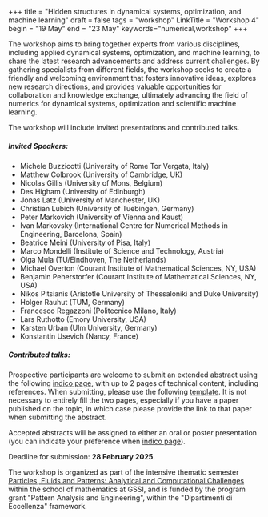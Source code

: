 +++
title = "Hidden structures in dynamical systems, optimization, and machine learning"
draft = false
tags = "workshop"
LinkTitle = "Workshop 4"
begin = "19 May"
end = "23 May"
keywords="numerical,workshop"
+++


The workshop aims to bring together experts from various disciplines, including applied dynamical systems, optimization, and machine learning, to share the latest research advancements and address current challenges. By gathering specialists from different fields, the workshop seeks to create a friendly and welcoming environment that fosters innovative ideas, explores new research directions, and provides valuable opportunities for collaboration and knowledge exchange, ultimately advancing the field of numerics for dynamical systems, optimization and scientific machine learning.

The workshop will include invited presentations and contributed talks.

##### **Invited Speakers:**

  *   Michele Buzzicotti (University of Rome Tor Vergata, Italy)
  *   Matthew Colbrook (University of Cambridge, UK)
  *   Nicolas Gillis (University of Mons, Belgium)
  *   Des Higham (University of Edinburgh)
  *   Jonas Latz (University of Manchester, UK)
  *   Christian Lubich (University of Tuebingen, Germany)
  *   Peter Markovich (University of Vienna and Kaust)
  *   Ivan Markovsky (International Centre for Numerical Methods in Engineering, Barcelona, Spain)
  *   Beatrice Meini (University of Pisa, Italy)
  *   Marco Mondelli (Institute of Science and Technology, Austria)
  *   Olga Mula (TU/Eindhoven, The Netherlands)
  *   Michael Overton (Courant Institute of Mathematical Sciences, NY, USA)
  *   Benjamin Peherstorfer (Courant Institute of Mathematical Sciences, NY, USA)
  *   Nikos Pitsianis (Aristotle University of Thessaloniki and Duke University)
  *   Holger Rauhut (TUM, Germany)
  *   Francesco Regazzoni (Politecnico Milano, Italy)
  *   Lars Ruthotto (Emory University, USA)
  *   Karsten Urban (Ulm University, Germany)
  *   Konstantin Usevich (Nancy, France)

##### **Contributed talks:**

Prospective participants are welcome to submit an extended abstract using the following [indico page](https://indico.gssi.it/event/759), with up to 2 pages of technical content, including references. When submitting, please use the following [template](https://ftudisco.gitlab.io/data/template_abstract.tex). It is not necessary to entirely fill the two pages, especially if you have a paper published on the topic, in which case please provide the link to that paper when submitting the abstract.

Accepted abstracts will be assigned to either an oral or poster presentation (you can indicate your preference when [indico page](https://indico.gssi.it/event/759)).

Deadline for submission: **28 February 2025**.

The workshop is organized as part of the intensive thematic semester [Particles, Fluids and Patterns: Analytical and Computational Challenges](https://trimester2025.math.gssi.it/) within the school of mathematics at GSSI, and is funded by the program grant "Pattern Analysis and Engineering", within the "Dipartimenti di Eccellenza" framework.
